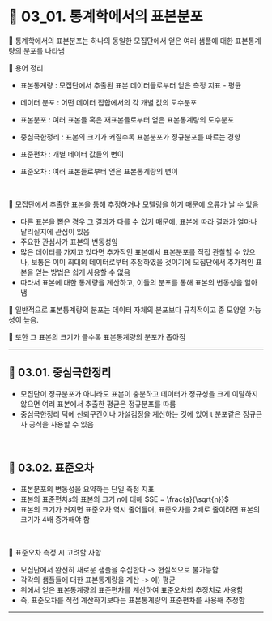 # 🎰 03_01. 통계학에서의 표본분포  

🎲 통계학에서의 표본분포는 하나의 동일한 모집단에서 얻은 여러 샘플에 대한 표본통계량의 분포를 나타냄  

🎲 용어 정리  

- 표본통계량 : 모집단에서 추출된 표본 데이터들로부터 얻은 측정 지표 - 평균  
   
   
- 데이터 분포 : 어떤 데이터 집합에서의 각 개별 값의 도수분포  
   
- 표본분포 : 여러 표본들 혹은 재표본들로부터 얻은 표본통계량의 도수분포  
   
- 중심극한정리 : 표본의 크기가 커질수록 표본분포가 정규분포를 따르는 경향  
   
- 표준편차 : 개별 데이터 값들의 변이  
   
- 표준오차 : 여러 표본들로부터 얻은 표본통계량의 변이  
   
<br>  

🎲 모집단에서 추출한 표본을 통해 추정하거나 모델링을 하기 때문에 오류가 날 수 있음  

- 다른 표본을 뽑은 경우 그 결과가 다를 수 있기 때문에, 표본에 따라 결과가 얼마나 달리질지에 관심이 있음  
- 주요한 관심사가 표본의 변동성임  
- 많은 데이터를 가지고 있다면 추가적인 표본에서 표본분포를 직접 관찰할 수 있으나, 보통은 이미 최대의 데이터로부터 추정하였을 것이기에 모집단에서 추가적인 표본을 얻는 방법은 쉽게 사용할 수 없음  
- 따라서 표본에 대한 통계량을 계산하고, 이들의 분포를 통해 표본의 변동성을 알아냄  
  
🎲 일반적으로 표본통계량의 분포는 데이터 자체의 분포보다 규칙적이고 종 모양일 가능성이 높음.  

🎲 또한 그 표본의 크기가 클수록 표본통계량의 분포가 좁아짐  

***  

## 🎰 03.01. 중심극한정리  

- 모집단이 정규분포가 아니라도 표본이 충분하고 데이터가 정규성을 크게 이탈하지 않으면 여러 표본에서 추출한 평균은 정규분포를 따름  
- 중심극한정리 덕에 신뢰구간이나 가설검정을 계산하는 것에 있어 t 분포같은 정규근사 공식을 사용할 수 있음  
   
<br>  

## 🎰 03.02. 표준오차  

- 표본분포의 변동성을 요약하는 단일 측정 지표  
- 표본의 표준편차$s$와 표본의 크기 $n$에 대해 $SE = \frac{s}{\sqrt{n}}$  
- 표본의 크기가 커지면 표준오차 역시 줄어들며, 표준오차를 2배로 줄이려면 표본의 크기가 4배 증가해야 함  
   
<br>  

🎲 표준오차 측정 시 고려할 사항  

- 모집단에서 완전히 새로운 샘플을 수집한다 -> 현실적으로 불가능함  
- 각각의 샘플들에 대한 표본통계량을 계산 -> 예) 평균  
- 위에서 얻은 표본통계량의 표준편차를 계산하여 표준오차의 추정치로 사용함  
- 즉, 표준오차를 직접 계산하기보다는 표본통계량의 표준편차를 사용해 추정함

***  

